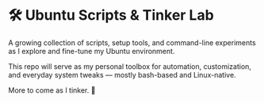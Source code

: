 # 🛠️ Ubuntu Scripts & Tinker Lab

A growing collection of scripts, setup tools, and command-line experiments as I explore and fine-tune my Ubuntu environment.

This repo will serve as my personal toolbox for automation, customization, and everyday system tweaks — mostly bash-based and Linux-native.

More to come as I tinker. 🚀

